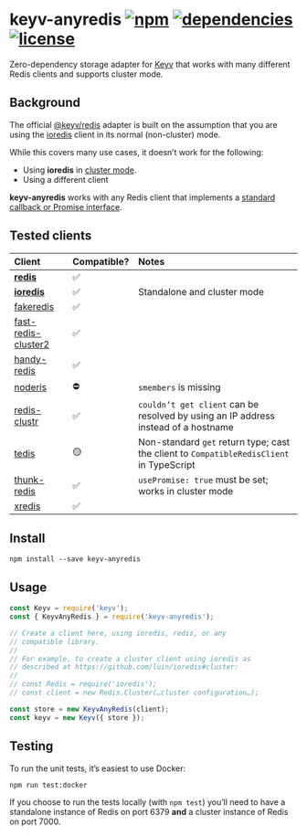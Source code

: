 # keyv-anyredis [![npm](https://img.shields.io/npm/v/keyv-anyredis.svg)](https://www.npmjs.com/package/keyv-anyredis) [![dependencies](https://img.shields.io/david/natesilva/keyv-anyredis.svg)](https://www.npmjs.com/package/keyv-anyredis) [![license](https://img.shields.io/github/license/natesilva/keyv-anyredis.svg)](https://github.com/natesilva/keyv-anyredis/blob/master/LICENSE)

Zero-dependency storage adapter for [Keyv](https://github.com/lukechilds/keyv) that works with many different Redis clients and supports cluster mode.

## Background

The official [@keyv/redis](https://github.com/lukechilds/keyv-redis) adapter is built on the assumption that you are using the [ioredis](https://github.com/luin/ioredis) client in its normal (non-cluster) mode.

While this covers many use cases, it doesn’t work for the following:

- Using **ioredis** in [cluster mode](https://github.com/luin/ioredis#cluster).
- Using a different client

**keyv-anyredis** works with any Redis client that implements a [standard callback or Promise interface](src/compatible-redis-client.ts).

## Tested clients

| Client                                                              | Compatible? | Notes                                                                                    |
| :------------------------------------------------------------------ | :---------- | :--------------------------------------------------------------------------------------- |
| [**redis**](https://github.com/NodeRedis/node-redis)                | ✅          |                                                                                          |
| [**ioredis**](https://github.com/luin/ioredis)                      | ✅          | Standalone and cluster mode                                                              |
| [fakeredis](https://github.com/hdachev/fakeredis)                   | ✅          |                                                                                          |
| [fast-redis-cluster2](https://github.com/h0x91b/fast-redis-cluster) | ✅          |                                                                                          |
| [handy-redis](https://github.com/mmkal/handy-redis)                 | ✅          |                                                                                          |
| [noderis](https://github.com/wallneradam/noderis)                   | ⛔️         | `smembers` is missing                                                                    |
| [redis-clustr](https://github.com/gosquared/redis-clustr)           | ✅          | `couldn’t get client` can be resolved by using an IP address instead of a hostname       |
| [tedis](https://github.com/silkjs/tedis)                            | 🟡          | Non-standard `get` return type; cast the client to `CompatibleRedisClient` in TypeScript |
| [thunk-redis](https://github.com/thunks/thunk-redis)                | ✅          | `usePromise: true` must be set; works in cluster mode                                    |
| [xredis](https://github.com/razaellahi/xredis)                      | ✅          |                                                                                          |

## Install

```shell
npm install --save keyv-anyredis
```

## Usage

```javascript
const Keyv = require('keyv');
const { KeyvAnyRedis } = require('keyv-anyredis');

// Create a client here, using ioredis, redis, or any
// compatible library.
//
// For example, to create a cluster client using ioredis as
// described at https://github.com/luin/ioredis#cluster:
//
// const Redis = require('ioredis');
// const client = new Redis.Cluster(…cluster configuration…);

const store = new KeyvAnyRedis(client);
const keyv = new Keyv({ store });
```

## Testing

To run the unit tests, it’s easiest to use Docker:

```shell
npm run test:docker
```

If you choose to run the tests locally (with `npm test`) you’ll need to have a standalone instance of Redis on port 6379 **and** a cluster instance of Redis on port 7000.
